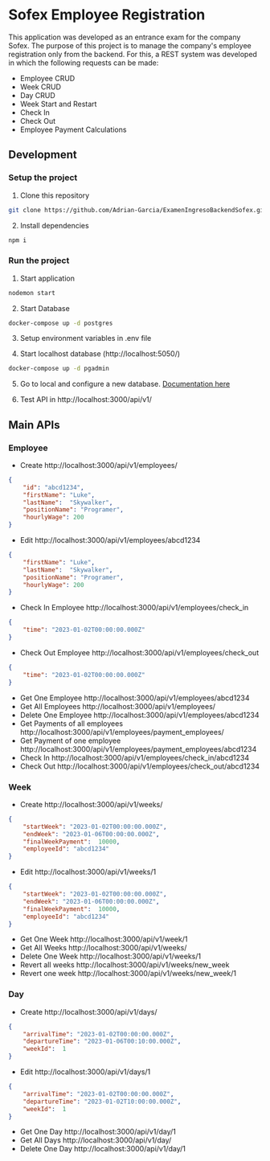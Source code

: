 # Sofex Employee Registration
This application was developed as an entrance exam for the company Sofex. The purpose of this project is to manage the company's employee registration only from the backend. 
For this, a REST system was developed in which the following requests can be made:
- Employee CRUD
- Week CRUD
- Day CRUD
- Week Start and Restart
- Check In
- Check Out
- Employee Payment Calculations

## Development

### Setup the project
1. Clone this repository
```bash
git clone https://github.com/Adrian-Garcia/ExamenIngresoBackendSofex.git
```
2. Install dependencies 
```bash
npm i
```

### Run the project
1. Start application
```bash
nodemon start
```
2. Start Database 
```bash
docker-compose up -d postgres
```
3. Setup environment variables in .env file

4. Start localhost database (http://localhost:5050/)
```bash
docker-compose up -d pgadmin
```

5. Go to local and configure a new database. [Documentation here](https://www.pgadmin.org/docs/pgadmin4/development/database_dialog.html)

6. Test API in http://localhost:3000/api/v1/

## Main APIs
### Employee
- Create http://localhost:3000/api/v1/employees/
```json
{
    "id": "abcd1234",
    "firstName": "Luke",
    "lastName":  "Skywalker",
    "positionName": "Programer",
    "hourlyWage": 200
}
```
- Edit http://localhost:3000/api/v1/employees/abcd1234
```json
{
    "firstName": "Luke",
    "lastName":  "Skywalker",
    "positionName": "Programer",
    "hourlyWage": 200
}
```
- Check In Employee http://localhost:3000/api/v1/employees/check_in
```json
{
    "time": "2023-01-02T00:00:00.000Z"
}
```
- Check Out Employee http://localhost:3000/api/v1/employees/check_out
```json
{
    "time": "2023-01-02T00:00:00.000Z"
}
```
- Get One Employee http://localhost:3000/api/v1/employees/abcd1234
- Get All Employees http://localhost:3000/api/v1/employees/
- Delete One Employee http://localhost:3000/api/v1/employees/abcd1234
- Get Payments of all employees http://localhost:3000/api/v1/employees/payment_employees/
- Get Payment of one employee http://localhost:3000/api/v1/employees/payment_employees/abcd1234
- Check In http://localhost:3000/api/v1/employees/check_in/abcd1234
- Check Out http://localhost:3000/api/v1/employees/check_out/abcd1234

### Week
- Create http://localhost:3000/api/v1/weeks/
```json
{
    "startWeek": "2023-01-02T00:00:00.000Z",
    "endWeek": "2023-01-06T00:00:00.000Z",
    "finalWeekPayment":  10000,
    "employeeId": "abcd1234"
}
```
- Edit http://localhost:3000/api/v1/weeks/1
```json
{
    "startWeek": "2023-01-02T00:00:00.000Z",
    "endWeek": "2023-01-06T00:00:00.000Z",
    "finalWeekPayment":  10000,
    "employeeId": "abcd1234"
}
```
- Get One Week http://localhost:3000/api/v1/week/1
- Get All Weeks http://localhost:3000/api/v1/weeks/
- Delete One Week http://localhost:3000/api/v1/weeks/1
- Revert all weeks http://localhost:3000/api/v1/weeks/new_week
- Revert one week http://localhost:3000/api/v1/weeks/new_week/1

### Day
- Create http://localhost:3000/api/v1/days/
```json
{
    "arrivalTime": "2023-01-02T00:00:00.000Z",
    "departureTime": "2023-01-06T00:10:00.000Z",
    "weekId":  1
}
```
- Edit http://localhost:3000/api/v1/days/1
```json
{
    "arrivalTime": "2023-01-02T00:00:00.000Z",
    "departureTime": "2023-01-02T10:00:00.000Z",
    "weekId":  1
}
```
- Get One Day http://localhost:3000/api/v1/day/1
- Get All Days http://localhost:3000/api/v1/day/
- Delete One Day http://localhost:3000/api/v1/day/1
